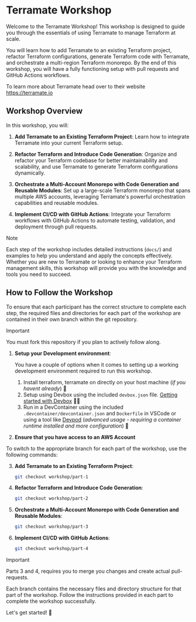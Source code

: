 # Terramate Workshop

Welcome to the Terramate Workshop! This workshop is designed to guide you through the essentials of using Terramate to manage Terraform at scale.

You will learn how to add Terramate to an existing Terraform project, refactor Terraform configurations, generate Terraform code with Terramate, and orchestrate a multi-region Terraform monorepo. By the end of this workshop, you will have a fully functioning setup with pull requests and GitHub Actions workflows.

To learn more about Terramate head over to their website <https://terramate.io>

## Workshop Overview

In this workshop, you will:

1. **Add Terramate to an Existing Terraform Project**: Learn how to integrate Terramate into your current Terraform setup.

2. **Refactor Terraform and Introduce Code Generation**: Organize and refactor your Terraform codebase for better maintainability and scalability, and use Terramate to generate Terraform configurations dynamically.

3. **Orchestrate a Multi-Account Monorepo with Code Generation and Reusable Modules**: Set up a large-scale Terraform monorepo that spans multiple AWS accounts, leveraging Terramate's powerful orchestration capabilities and reusable modules.

4. **Implement CI/CD with GitHub Actions**: Integrate your Terraform workflows with GitHub Actions to automate testing, validation, and deployment through pull requests.

> [!NOTE]
> Each step of the workshop includes detailed instructions (`docs/`) and examples to help you understand and apply the concepts effectively. Whether you are new to Terramate or looking to enhance your Terraform management skills, this workshop will provide you with the knowledge and tools you need to succeed.

## How to Follow the Workshop

To ensure that each participant has the correct structure to complete each step, the required files and directories for each part of the workshop are contained in their own branch within the git repository.

> [!IMPORTANT]
> You must fork this repository if you plan to actively follow along.

1. **Setup your Development environment**:

    You have a couple of options when it comes to setting up a working development environment required to run this workshop.
    1. Install terraform, terramate on directly on your host machine (*if you havent already*) 🙈
    2. Setup using Devbox using the included `devbox.json` file. [Getting started with Devbox](https://www.jetify.com/docs/devbox/quickstart/) 🖖🏼
    3. Run in a DevContainer using the included `.devcontainer/devcontainer.json` and `Dockerfile` in VSCode or using a tool like [Devpod](https://devpod.sh/docs/getting-started/install) (*advanced usage - requiring a container runtime installed and more configuration*) 🐳

2. **Ensure that you have access to an AWS Account**

To switch to the appropriate branch for each part of the workshop, use the following commands:

3. **Add Terramate to an Existing Terraform Project**:

    ```sh
    git checkout workshop/part-1
    ```

4. **Refactor Terraform and Introduce Code Generation**:

    ```sh
    git checkout workshop/part-2
    ```

5. **Orchestrate a Multi-Account Monorepo with Code Generation and Reusable Modules**:

    ```sh
    git checkout workshop/part-3
    ```

6. **Implement CI/CD with GitHub Actions**:

    ```sh
    git checkout workshop/part-4
    ```

> [!IMPORTANT]
> Parts 3 and 4, requires you to merge you changes and create actual pull-requests.

Each branch contains the necessary files and directory structure for that part of the workshop. Follow the instructions provided in each part to complete the workshop successfully.

Let's get started! 🚀
